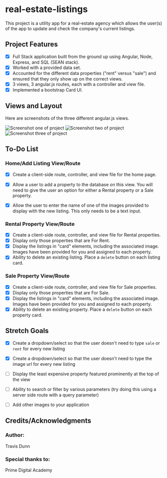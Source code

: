 # real-estate-listings

This project is a utility app for a real-estate agency which allows the user(s) of the app to update and check the company's current listings.

## Project Features

- [x] Full Stack application built from the ground up using Angular, Node, Express, and SQL (SEAN stack).
- [x] Worked with a provided data set.
- [x] Accounted for the different data properties ("rent" versus "sale") and ensured that they only show up on the correct views.
- [x] 3 views, 3 angular.js routes, each with a controller and view file.
- [x] Implemented a bootstrap Card UI.
 
## Views and Layout
Here are screenshots of the three different angular.js views.

![Screenshot one of project](https://i.imgur.com/lnneNB7.png)
![Screenshot two of project](https://i.imgur.com/8LHvdlS.png)
![Screenshot three of project](https://i.imgur.com/6dgR7Ao.png)


## To-Do List
### Home/Add Listing View/Route

- [x] Create a client-side route, controller, and view file for the home page.
- [x] Allow a user to add a property to the database on this view. You will need to give the user an option for either a Rental property or a Sale property.
- [x] Allow the user to enter the name of one of the images provided to display with the new listing. This only needs to be a text input.


### Rental Property View/Route

- [x] Create a client-side route, controller, and view file for Rental properties.
- [x] Display only those properties that are For Rent.
- [x] Display the listings in "card" elements, including the associated image. Images have been provided for you and assigned to each property.
- [x] Ability to delete an existing listing. Place a `delete` button on each listing card.

### Sale Property View/Route

- [x] Create a client-side route, controller, and view file for Sale properties.
- [x] Display only those properties that are For Sale.
- [x] Display the listings in "card" elements, including the associated image. Images have been provided for you and assigned to each property.
- [x] Ability to delete an existing property. Place a `delete` button on each property card.

## Stretch Goals

- [x] Create a dropdown/select so that the user doesn't need to type `sale` or `rent` for every new listing
- [x] Create a dropdown/select so that the user doesn't need to type the image url for every new listing
- [ ] Display the least expensive property featured prominently at the top of the view
- [ ] Ability to search or filter by various parameters (try doing this using a server side route with a query parameter)
- [ ] Add other images to your application


## Credits/Acknowledgments
### Author:
Travis Dunn
### Special thanks to:
Prime Digital Academy